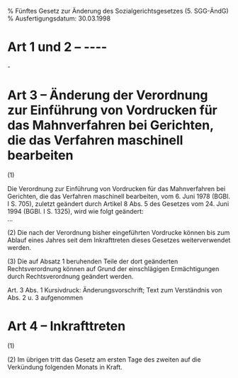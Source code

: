% Fünftes Gesetz zur Änderung des Sozialgerichtsgesetzes  (5. SGG-ÄndG)
% Ausfertigungsdatum: 30.03.1998
 
# Art 1 und 2 – ----

\-

# Art 3 – Änderung der Verordnung zur Einführung von Vordrucken für das Mahnverfahren bei Gerichten, die das Verfahren maschinell bearbeiten

(1)

Die Verordnung zur Einführung von Vordrucken für das Mahnverfahren bei Gerichten, die das Verfahren maschinell bearbeiten, vom 6. Juni 1978 (BGBl. I S. 705), zuletzt geändert durch Artikel 8 Abs. 5 des Gesetzes vom 24. Juni 1994 (BGBl. I S. 1325), wird wie folgt geändert:  
...

(2) Die nach der Verordnung bisher eingeführten Vordrucke können bis zum Ablauf eines Jahres seit dem Inkrafttreten dieses Gesetzes weiterverwendet werden.

(3) Die auf Absatz 1 beruhenden Teile der dort geänderten Rechtsverordnung können auf Grund der einschlägigen Ermächtigungen durch Rechtsverordnung geändert werden.

Art. 3 Abs. 1 Kursivdruck: Änderungsvorschrift; Text zum Verständnis von Abs. 2 u. 3 aufgenommen

# Art 4 – Inkrafttreten

(1)

(2) Im übrigen tritt das Gesetz am ersten Tage des zweiten auf die Verkündung folgenden Monats in Kraft.
